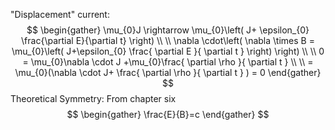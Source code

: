 "Displacement" current: 
$$
\begin{gather}
\mu_{0}J \rightarrow \mu_{0}\left( J+ \epsilon_{0}  \frac{\partial E}{\partial t} \right) \\ \\
\nabla \cdot\left( \nabla \times B = \mu_{0}\left( J+\epsilon_{0} \frac{ \partial E }{ \partial t }  \right) \right) \\ \\ 
0 = \mu_{0}\nabla \cdot J +\mu_{0}\frac{ \partial \rho }{ \partial t }  \\ \\
= \mu_{0}(\nabla \cdot J+ \frac{ \partial \rho }{ \partial t } ) = 0
\end{gather}
$$
Theoretical Symmetry: 
From chapter six 
$$
\begin{gather}
\frac{E}{B}=c
\end{gather}
$$
